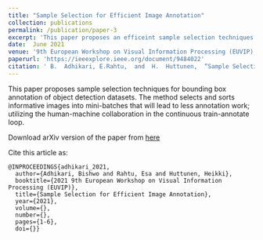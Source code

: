 ```yaml
---
title: "Sample Selection for Efficient Image Annotation"
collection: publications
permalink: /publication/paper-3
excerpt: 'This paper proposes an efficeint sample selection techniques for the image annotation.'
date:  June 2021
venue: '9th European Workshop on Visual Information Processing (EUVIP), Jun 2021'
paperurl: 'https://ieeexplore.ieee.org/document/9484022'
citation: ' B.  Adhikari, E.Rahtu,  and  H.  Huttunen,  “Sample Selection for Efficient Image Annotation,” in 9th European Workshop on Visual Information Processing (EUVIP), 2021'
---
```

This paper proposes sample selection techniques for bounding box annotation of object detection datasets. The method selects and sorts informative images into mini-batches that will lead to less annotation work; utilizing the human-machine collaboration in the continuous train-annotate loop. 

Download arXiv version of the paper from [here](https://arxiv.org/abs/2105.04678)

Cite this article as:

```
@INPROCEEDINGS{adhikari_2021,  
  author={Adhikari, Bishwo and Rahtu, Esa and Huttunen, Heikki},  
  booktitle={2021 9th European Workshop on Visual Information Processing (EUVIP)},   
  title={Sample Selection for Efficient Image Annotation},   
  year={2021},  
  volume={},  
  number={},  
  pages={1-6},  
  doi={}}
```

